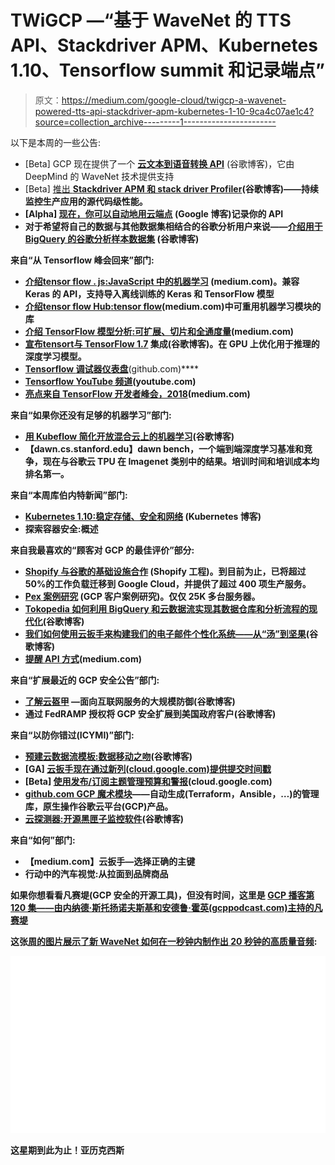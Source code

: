 # TWiGCP —“基于 WaveNet 的 TTS API、Stackdriver APM、Kubernetes 1.10、Tensorflow summit 和记录端点”

> 原文：<https://medium.com/google-cloud/twigcp-a-wavenet-powered-tts-api-stackdriver-apm-kubernetes-1-10-9ca4c07ae1c4?source=collection_archive---------1----------------------->

以下是本周的一些公告:

*   [Beta] GCP 现在提供了一个 [**云文本到语音转换 API**](http://goo.gl/PU45sW) (谷歌博客)，它由 DeepMind 的 WaveNet 技术提供支持
*   [Beta] [推出 **Stackdriver APM 和 stack driver Profiler**](http://goo.gl/Tgdn8z)**(谷歌博客)——持续监控生产应用的源代码级性能。**
*   **[Alpha] [现在，你可以自动地**用云端点**](http://goo.gl/7CSAiz) (Google 博客)记录你的 API**
*   **对于希望将自己的数据与其他数据集相结合的谷歌分析用户来说——[介绍**用于 BigQuery 的谷歌分析样本数据集**](http://goo.gl/2PSA2y) (谷歌博客)**

**来自“从 Tensorflow 峰会回来”部门:**

*   **[介绍**tensor flow . js**:JavaScript 中的机器学习](http://goo.gl/pWT2kx) (medium.com)。兼容 Keras 的 API，支持导入离线训练的 Keras 和 TensorFlow 模型**
*   **[介绍**tensor flow Hub**:tensor flow](http://goo.gl/bLRBxQ)(medium.com)中可重用机器学习模块的库**
*   **[介绍 **TensorFlow 模型分析**:可扩展、切片和全通度量](http://goo.gl/ujD7Ha)(medium.com)**
*   **[宣布**tensort**与 TensorFlow 1.7](http://goo.gl/qsd9iJ) 集成(谷歌博客)。在 GPU 上优化用于推理的深度学习模型。**
*   **[Tensorflow **调试器仪表盘**](http://goo.gl/KLzftF)**(github.com)****
*   ****[Tensorflow **YouTube 频道**](http://goo.gl/LcMucZ)**(youtube.com)******
*   ******[**亮点**来自 TensorFlow 开发者峰会，2018](http://goo.gl/DXhPme)(medium.com)******

****来自“如果你还没有足够的机器学习”部门:****

*   ****[用 Kubeflow 简化开放混合云上的机器学习](http://goo.gl/U7QrF4)(谷歌博客)****
*   ****【dawn.cs.stanford.edu】dawn bench，一个端到端深度学习基准和竞争，现在与谷歌云 TPU 在 Imagenet 类别中的结果。培训时间和培训成本均排名第一。****

****来自“本周库伯内特新闻”部门:****

*   ****[Kubernetes 1.10:稳定存储、安全和网络](http://goo.gl/EmHhTq) (Kubernetes 博客)****
*   ****探索容器安全:概述****

****来自我最喜欢的“顾客对 GCP 的最佳评价”部分:****

*   ****[Shopify 与谷歌的基础设施合作](http://goo.gl/vRkMqT) (Shopify 工程)。到目前为止，已将超过 50%的工作负载迁移到 Google Cloud，并提供了超过 400 项生产服务。****
*   ****[Pex 案例研究](http://goo.gl/1xtioP) (GCP 客户案例研究)。仅仅 25K 多台服务器。****
*   ****[Tokopedia 如何利用 BigQuery 和云数据流实现其数据仓库和分析流程的现代化](http://goo.gl/cJLWug)(谷歌博客)****
*   ****[我们如何使用云扳手来构建我们的电子邮件个性化系统——从“汤”到坚果](http://goo.gl/q5ewXe)(谷歌博客)****
*   ****[提醒 API 方式](http://goo.gl/esU6dR)(medium.com)****

****来自“扩展最近的 GCP 安全公告”部门:****

*   ****[了解云盔甲](http://goo.gl/ENkp8y) —面向互联网服务的大规模防御(谷歌博客)****
*   ****通过 FedRAMP 授权将 GCP 安全扩展到美国政府客户(谷歌博客)****

****来自“以防你错过(ICYMI)”部门:****

*   ****[预建云数据流模板:数据移动之吻](http://goo.gl/kxuAMv)(谷歌博客)****
*   ****[GA] [云扳手现在通过新列(cloud.google.com)提供提交时间戳](http://goo.gl/4pEsMa)****
*   ****[Beta] [使用发布/订阅主题管理预算和警报](http://goo.gl/5NL6LD)(cloud.google.com)****
*   ****[github.com GCP 魔术模块](http://goo.gl/Jg72yd)——自动生成(Terraform，Ansible，…)的管理库，原生操作谷歌云平台(GCP)产品。****
*   ****[云探测器:开源黑匣子监控软件](http://goo.gl/3Xcyi9)(谷歌博客)****

****来自“如何”部门:****

*   ****【medium.com】云扳手—选择正确的主键****
*   ****行动中的汽车视觉:从拉面到品牌商品****

****如果你想看看凡赛堤(GCP 安全的开源工具)，但没有时间，这里是 [GCP 播客第 120 集——由内纳德·斯托扬诺夫斯基和安德鲁·霍英(gcppodcast.com)主持的凡赛堤](http://goo.gl/WvFUce)****

****这张[周的图片展示了新 WaveNet 如何在一秒钟内制作出 20 秒钟的高质量音频](http://goo.gl/PU45sW):****

****![](img/b45c009a4f8686bb197c2c5cb0d4f21a.png)****

****这星期到此为止！亚历克西斯****